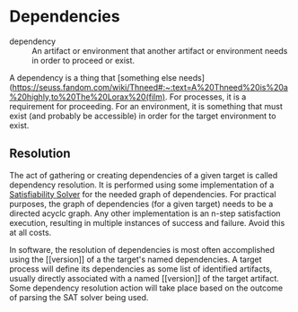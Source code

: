 # Dependencies

<dl>
<dt>dependency</dt>
<dd>An artifact or environment that another artifact or environment needs in order to proceed or exist.</dd>
</dl>

A dependency is a thing that [something else needs](https://seuss.fandom.com/wiki/Thneed#:~:text=A%20Thneed%20is%20a%20highly,to%20The%20Lorax%20(film).  For processes, it is a requirement for proceeding.  For an environment, it is something that must exist (and probably be accessible) in order for the target environment to exist.

## Resolution 
The act of gathering or creating dependencies of a given target is called dependency resolution.  It is performed using some implementation of a [Satisfiability Solver](https://en.wikipedia.org/wiki/Boolean_satisfiability_problem) for the needed graph of dependencies.  For practical purposes, the graph of dependencies (for a given target) needs to be a directed acyclc graph.  Any other implementation is an n-step satisfaction execution, resulting in multiple instances of success and failure.  Avoid this at all costs.

In software, the resolution of dependencies is most often accomplished using the [[version]] of a the target's named dependencies.  A target process will define its dependencies as some list of identified artifacts, usually directly associated with a named [[version]] of the target artifact.  Some dependency resolution action will take place based on the outcome of parsing the SAT solver being used.